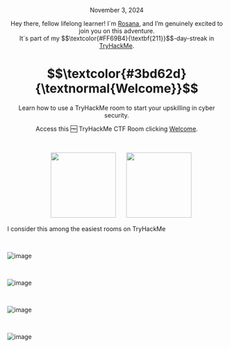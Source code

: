 <p align="center">November 3, 2024</p>
<p align="center">Hey there, fellow lifelong learner! I´m <a href="https://www.linkedin.com/in/rosanafssantos/">Rosana</a>, and I’m genuinely excited to join you on this adventure.<br>
It´s part of my $$\textcolor{#FF69B4}{\textbf{211}}$$-day-streak in  <a href="https://tryhackme.com/">TryHackMe</a>.</p>

<h1 align="center">
  $$\textcolor{#3bd62d}{\textnormal{Welcome}}$$

</h1>
<p align="center">Learn how to use a TryHackMe room to start your upskilling in cyber security.</p>
<p align="center">Access this 🆓 TryHackMe CTF Room clicking <a href="https://tryhackme.com/r/room/welcome">Welcome</a>.</p><br>
<p align="center">
  <img height="150px" hspace="20" src="https://github.com/user-attachments/assets/bc3dbb0a-9d0e-46ec-abad-6fd1f016ae62">
  <img height="150px" src="https://github.com/user-attachments/assets/956d05ef-b83c-4ca2-a760-e683e5aeb8b6">
</p>

<p>I consider this among the easiest rooms on TryHackMe</p>

<br>


![image](https://github.com/user-attachments/assets/c3568ce9-07f7-4f9a-9743-63251bee9dec)

<br>

![image](https://github.com/user-attachments/assets/2cd2ec8e-8d05-4ec9-8fff-e13f9ecbdf21)

<br>

![image](https://github.com/user-attachments/assets/26d09065-ea90-44ff-bba8-50769efa83ba)

<br>

![image](https://github.com/user-attachments/assets/4e149a58-fd2a-4347-a5f2-a6715f616752)




